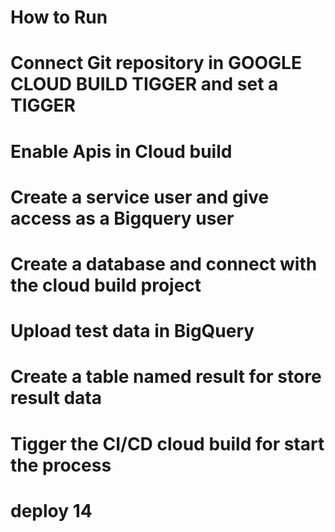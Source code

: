 # How to Run
# Connect Git repository in GOOGLE CLOUD BUILD TIGGER and set a TIGGER
# Enable Apis in Cloud build 
# Create a service user and give access as a Bigquery user
# Create a database and connect with the cloud build project
# Upload test data in BigQuery
# Create a table named result for store result data
# Tigger the CI/CD cloud build for start the process
# deploy 14


